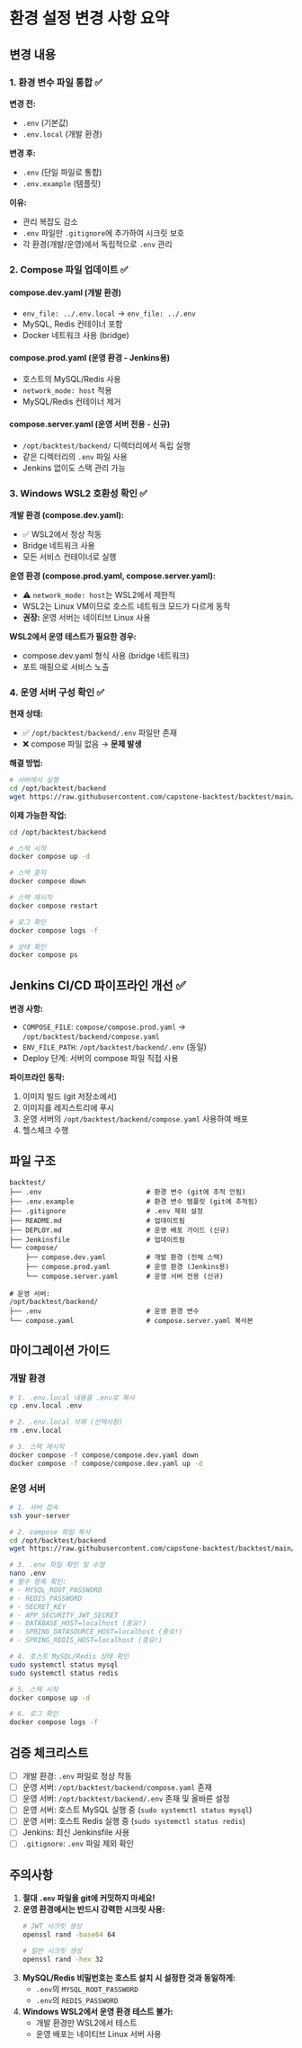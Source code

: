 # 환경 설정 변경 사항 요약

## 변경 내용

### 1. 환경 변수 파일 통합 ✅

**변경 전:**
- `.env` (기본값)
- `.env.local` (개발 환경)

**변경 후:**
- `.env` (단일 파일로 통합)
- `.env.example` (템플릿)

**이유:**
- 관리 복잡도 감소
- `.env` 파일만 `.gitignore`에 추가하여 시크릿 보호
- 각 환경(개발/운영)에서 독립적으로 `.env` 관리

### 2. Compose 파일 업데이트 ✅

#### compose.dev.yaml (개발 환경)
- `env_file: ../.env.local` → `env_file: ../.env`
- MySQL, Redis 컨테이너 포함
- Docker 네트워크 사용 (bridge)

#### compose.prod.yaml (운영 환경 - Jenkins용)
- 호스트의 MySQL/Redis 사용
- `network_mode: host` 적용
- MySQL/Redis 컨테이너 제거

#### compose.server.yaml (운영 서버 전용 - 신규)
- `/opt/backtest/backend/` 디렉터리에서 독립 실행
- 같은 디렉터리의 `.env` 파일 사용
- Jenkins 없이도 스택 관리 가능

### 3. Windows WSL2 호환성 확인 ✅

**개발 환경 (compose.dev.yaml):**
- ✅ WSL2에서 정상 작동
- Bridge 네트워크 사용
- 모든 서비스 컨테이너로 실행

**운영 환경 (compose.prod.yaml, compose.server.yaml):**
- ⚠️ `network_mode: host`는 WSL2에서 제한적
- WSL2는 Linux VM이므로 호스트 네트워크 모드가 다르게 동작
- **권장:** 운영 서버는 네이티브 Linux 사용

**WSL2에서 운영 테스트가 필요한 경우:**
- compose.dev.yaml 형식 사용 (bridge 네트워크)
- 포트 매핑으로 서비스 노출

### 4. 운영 서버 구성 확인 ✅

**현재 상태:**
- ✅ `/opt/backtest/backend/.env` 파일만 존재
- ❌ compose 파일 없음 → **문제 발생**

**해결 방법:**
```bash
# 서버에서 실행
cd /opt/backtest/backend
wget https://raw.githubusercontent.com/capstone-backtest/backtest/main/compose/compose.server.yaml -O compose.yaml
```

**이제 가능한 작업:**
```bash
cd /opt/backtest/backend

# 스택 시작
docker compose up -d

# 스택 중지
docker compose down

# 스택 재시작
docker compose restart

# 로그 확인
docker compose logs -f

# 상태 확인
docker compose ps
```

## Jenkins CI/CD 파이프라인 개선 ✅

**변경 사항:**
- `COMPOSE_FILE`: `compose/compose.prod.yaml` → `/opt/backtest/backend/compose.yaml`
- `ENV_FILE_PATH`: `/opt/backtest/backend/.env` (동일)
- Deploy 단계: 서버의 compose 파일 직접 사용

**파이프라인 동작:**
1. 이미지 빌드 (git 저장소에서)
2. 이미지를 레지스트리에 푸시
3. 운영 서버의 `/opt/backtest/backend/compose.yaml` 사용하여 배포
4. 헬스체크 수행

## 파일 구조

```
backtest/
├── .env                          # 환경 변수 (git에 추적 안됨)
├── .env.example                  # 환경 변수 템플릿 (git에 추적됨)
├── .gitignore                    # .env 제외 설정
├── README.md                     # 업데이트됨
├── DEPLOY.md                     # 운영 배포 가이드 (신규)
├── Jenkinsfile                   # 업데이트됨
└── compose/
    ├── compose.dev.yaml          # 개발 환경 (전체 스택)
    ├── compose.prod.yaml         # 운영 환경 (Jenkins용)
    └── compose.server.yaml       # 운영 서버 전용 (신규)

# 운영 서버:
/opt/backtest/backend/
├── .env                          # 운영 환경 변수
└── compose.yaml                  # compose.server.yaml 복사본
```

## 마이그레이션 가이드

### 개발 환경

```bash
# 1. .env.local 내용을 .env로 복사
cp .env.local .env

# 2. .env.local 삭제 (선택사항)
rm .env.local

# 3. 스택 재시작
docker compose -f compose/compose.dev.yaml down
docker compose -f compose/compose.dev.yaml up -d
```

### 운영 서버

```bash
# 1. 서버 접속
ssh your-server

# 2. compose 파일 복사
cd /opt/backtest/backend
wget https://raw.githubusercontent.com/capstone-backtest/backtest/main/compose/compose.server.yaml -O compose.yaml

# 3. .env 파일 확인 및 수정
nano .env
# 필수 항목 확인:
# - MYSQL_ROOT_PASSWORD
# - REDIS_PASSWORD
# - SECRET_KEY
# - APP_SECURITY_JWT_SECRET
# - DATABASE_HOST=localhost (중요!)
# - SPRING_DATASOURCE_HOST=localhost (중요!)
# - SPRING_REDIS_HOST=localhost (중요!)

# 4. 호스트 MySQL/Redis 상태 확인
sudo systemctl status mysql
sudo systemctl status redis

# 5. 스택 시작
docker compose up -d

# 6. 로그 확인
docker compose logs -f
```

## 검증 체크리스트

- [ ] 개발 환경: `.env` 파일로 정상 작동
- [ ] 운영 서버: `/opt/backtest/backend/compose.yaml` 존재
- [ ] 운영 서버: `/opt/backtest/backend/.env` 존재 및 올바른 설정
- [ ] 운영 서버: 호스트 MySQL 실행 중 (`sudo systemctl status mysql`)
- [ ] 운영 서버: 호스트 Redis 실행 중 (`sudo systemctl status redis`)
- [ ] Jenkins: 최신 Jenkinsfile 사용
- [ ] `.gitignore`: `.env` 파일 제외 확인

## 주의사항

1. **절대 `.env` 파일을 git에 커밋하지 마세요!**
2. **운영 환경에서는 반드시 강력한 시크릿 사용:**
   ```bash
   # JWT 시크릿 생성
   openssl rand -base64 64
   
   # 일반 시크릿 생성
   openssl rand -hex 32
   ```
3. **MySQL/Redis 비밀번호는 호스트 설치 시 설정한 것과 동일하게:**
   - `.env`의 `MYSQL_ROOT_PASSWORD`
   - `.env`의 `REDIS_PASSWORD`
4. **Windows WSL2에서 운영 환경 테스트 불가:**
   - 개발 환경만 WSL2에서 테스트
   - 운영 배포는 네이티브 Linux 서버 사용
